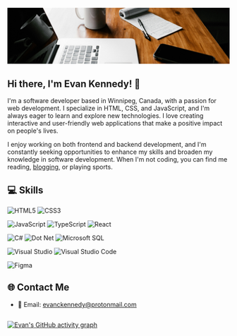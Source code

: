 ![](./assets/office-cropped.jpg)

## Hi there, I'm Evan Kennedy! 👋

I'm a software developer based in Winnipeg, Canada, with a passion for web 
development. I specialize in HTML, CSS, and JavaScript, and I'm always eager to 
learn and explore new technologies. I love creating interactive and user-friendly 
web applications that make a positive impact on people's lives.

I enjoy working on both frontend and backend development, and I'm constantly 
seeking opportunities to enhance my skills and broaden my knowledge in software 
development. When I'm not coding, you can find me reading, 
[blogging](https://evankennedy.substack.com/), or playing sports.

## 💻 Skills
![HTML5](https://img.shields.io/badge/HTML5-E34F26?style=for-the-badge&logo=html5&logoColor=white)
![CSS3](https://img.shields.io/badge/CSS3-1572B6?style=for-the-badge&logo=css3&logoColor=white)

![JavaScript](https://img.shields.io/badge/JavaScript-323330?style=for-the-badge&logo=javascript&logoColor=F7DF1E)
![TypeScript](https://img.shields.io/badge/TypeScript-007ACC?style=for-the-badge&logo=typescript&logoColor=white)
![React](https://img.shields.io/badge/React-20232A?style=for-the-badge&logo=react&logoColor=61DAFB)

![C#](https://img.shields.io/badge/C%23-239120?style=for-the-badge&logo=c-sharp&logoColor=white)
![Dot Net](https://img.shields.io/badge/.NET-5C2D91?style=for-the-badge&logo=.net&logoColor=white)
![Microsoft SQL](https://img.shields.io/badge/Microsoft%20SQL%20Server-CC2927?style=for-the-badge&logo=microsoft%20sql%20server&logoColor=white)

![Visual Studio](https://img.shields.io/badge/Visual_Studio-5C2D91?style=for-the-badge&logo=visual%20studio&logoColor=white)
![Visual Studio Code](https://img.shields.io/badge/Visual_Studio_Code-0078D4?style=for-the-badge&logo=visual%20studio%20code&logoColor=white)

![Figma](https://img.shields.io/badge/figma-%23F24E1E.svg?style=for-the-badge&logo=figma&logoColor=white)



## 🌐 Contact Me
- 📧 Email: [evanckennedy@protonmail.com](mailto:evanckennedy@protonmail.com)

##
[![Evan's GitHub activity graph](https://github-readme-activity-graph.vercel.app/graph?username=evanckennedy&bg_color=000000&color=a2c4e6&line=a2e6e6&point=403d3d&area=true&hide_border=true)](https://github.com/ashutosh00710/github-readme-activity-graph)

